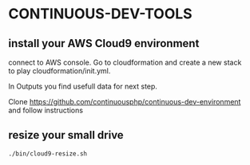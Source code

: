 # CONTINUOUS-DEV-TOOLS

## install your AWS Cloud9 environment

connect to AWS console. Go to cloudformation and create a new stack  
to play cloudformation/init.yml.  
  
In Outputs you find usefull data for next step.

Clone https://github.com/continuousphp/continuous-dev-environment  
and follow instructions

## resize your small drive

```bash
./bin/cloud9-resize.sh
```
